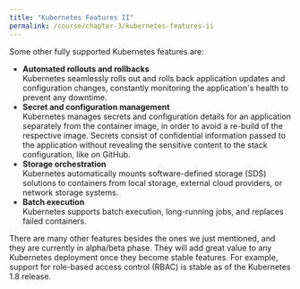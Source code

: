```yaml
---
title: "Kubernetes Features II"
permalink: /course/chapter-3/kubernetes-features-ii
---
```

Some other fully supported Kubernetes features are:

-   **Automated rollouts and rollbacks**\
    Kubernetes seamlessly rolls out and rolls back application updates and configuration changes, constantly monitoring the application's health to prevent any downtime.
-   **Secret and configuration management**\
    Kubernetes manages secrets and configuration details for an application separately from the container image, in order to avoid a re-build of the respective image. Secrets consist of confidential information passed to the application without revealing the sensitive content to the stack configuration, like on GitHub.
-   **Storage orchestration**\
    Kubernetes automatically mounts software-defined storage (SDS) solutions to containers from local storage, external cloud providers, or network storage systems.
-   **Batch execution**\
    Kubernetes supports batch execution, long-running jobs, and replaces failed containers.

There are many other features besides the ones we just mentioned, and they are currently in alpha/beta phase. They will add great value to any Kubernetes deployment once they become stable features. For example, support for role-based access control (RBAC) is stable as of the Kubernetes 1.8 release.
